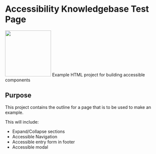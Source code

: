 # Accessibility Knowledgebase Test Page
<img src="https://cdn-icons-png.flaticon.com/512/7118/7118029.png" style="height:150px; width:150px;"/>
Example HTML project for building accessible components


## Purpose

This project contains the outline for a page that is to be used to make an example.

This will include: 

  * Expand/Collapse sections
  * Accessible Navigation
  * Accessible entry form in footer
  * Accessible modal
